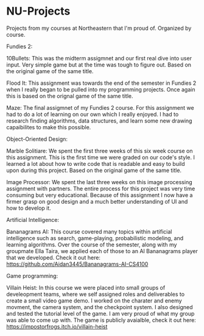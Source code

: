 # NU-Projects
Projects from my courses at Northeastern that I'm proud of. Organized by course.

Fundies 2:
    
   10Bullets:
    This was the midterm assigmnet and our first real dive into user input. Very simple game 
    but at the time was tough to figure out. Based on the original game of the same title.

   Flood It:
        This assignment was towards the end of the semester in Fundies 2 when I really began 
        to be pulled into my programming projects. Once again this is based on the orignal game of the same title. 

   Maze:
        The final assigmnet of my Fundies 2 course. For this assignment we had to do a lot of learning on our own 
        which I really enjoyed. I had to research finding algorithms, data structures, 
        and learn some new drawing capaibilites to make this possible.
               
    
Object-Oriented Design:

   Marble Solitiare:
        We spent the first three weeks of this six week course on this assignment. This is the first time we were 
        graded on our code's style. I learned a lot about how to write code that is readable and easy to build upon 
        during this project. Based on the original game of the same title.
        
   Image Processor:
        We spent the last three weeks on this image processing assignment with partners. The entire process for this 
        project was very time consuming but very educational. Because of this assignment I now have a firmer grasp 
        on good design and a much better understanding of UI and how to develop it.
        
        
Artificial Intelligence:

   Bananagrams AI:
        This course covered many topics within artificial intelligence such as search, game-playing, 
        probabilistic modeling, and learning algorithms. Over the course of the semester, 
        along with my groupmate Ella Taira, we applied each of those to an AI Bananagrams player that we developed.
        Check it out here: https://github.com/Aidan3445/Bananagrams-AI-CS4100


Game programming:

   Villain Heist:
        In this course we were placed into small groups of develeopment teams, where we self assigned roles and 
        deliverables to create a small video game demo. I worked on the charater and enemy movment, 
        the camera system, and the checkpoint system. I also designed and tested the tutorial level of the game. 
        I am very proud of what my group was able to come up with.
        The game is publicly avaialble, check it out here: https://impostorfrogs.itch.io/villain-heist
